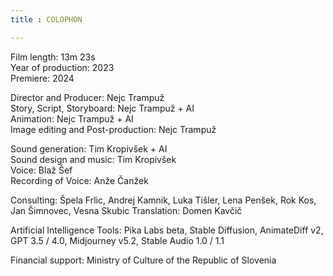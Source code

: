 ```yaml
---
title : COLOPHON

---
```


Film length:  13m 23s<br> 
Year of production: 2023<br> 
Premiere: 2024<br> 

Director and Producer: Nejc Trampuž<br> 
Story, Script, Storyboard: Nejc Trampuž + AI<br> 
Animation: Nejc Trampuž + AI<br> 
Image editing and Post-production: Nejc Trampuž

Sound generation: Tim Kropivšek + AI<br> 
Sound design and music: Tim Kropivšek<br> 
Voice: Blaž Šef<br> 
Recording of Voice: Anže Čanžek<br> 


<!-- section break -->
Consulting: Špela Frlic, Andrej Kamnik, Luka Tišler, Lena Penšek, Rok Kos, Jan Šimnovec, Vesna Skubic
Translation: Domen Kavčič<br> 

Artificial Intelligence Tools: Pika Labs beta, Stable Diffusion, AnimateDiff v2, GPT 3.5 / 4.0, Midjourney v5.2, Stable Audio 1.0 / 1.1

Financial support: Ministry of Culture of the Republic of Slovenia
<!-- section break -->
